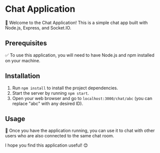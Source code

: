 # Chat Application

👋 Welcome to the Chat Application! This is a simple chat app built with Node.js, Express, and Socket.IO.

## Prerequisites

✅ To use this application, you will need to have Node.js and npm installed on your machine.

## Installation

1. Run `npm install` to install the project dependencies.
2. Start the server by running `npm start`.
3. Open your web browser and go to `localhost:3000/chat/abc` (you can replace "abc" with any desired ID).

## Usage

👥 Once you have the application running, you can use it to chat with other users who are also connected to the same chat room.

I hope you find this application useful! 😊
